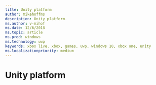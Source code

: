 ```yaml
---
title: Unity platform
author: mikehoffms
description: Unity platform.
ms.author: v-mihof
ms.date: 12/6/2018
ms.topic: article
ms.prod: windows
ms.technology: uwp
keywords: xbox live, xbox, games, uwp, windows 10, xbox one, unity
ms.localizationpriority: medium
---
```


# Unity platform
